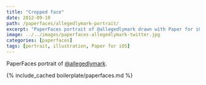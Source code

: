 ```yaml
---
title: "Cropped face"
date: 2012-09-10
path: /paperfaces/allegedlymark-portrait/
excerpt: "PaperFaces portrait of @allegedlymark drawn with Paper for iOS on an iPad."
image: ../../images/paperfaces-allegedlymark-twitter.jpg
categories: [paperfaces]
tags: [portrait, illustration, Paper for iOS]
---
```


PaperFaces portrait of [@allegedlymark](https://twitter.com/allegedlymark).

{% include_cached boilerplate/paperfaces.md %}
